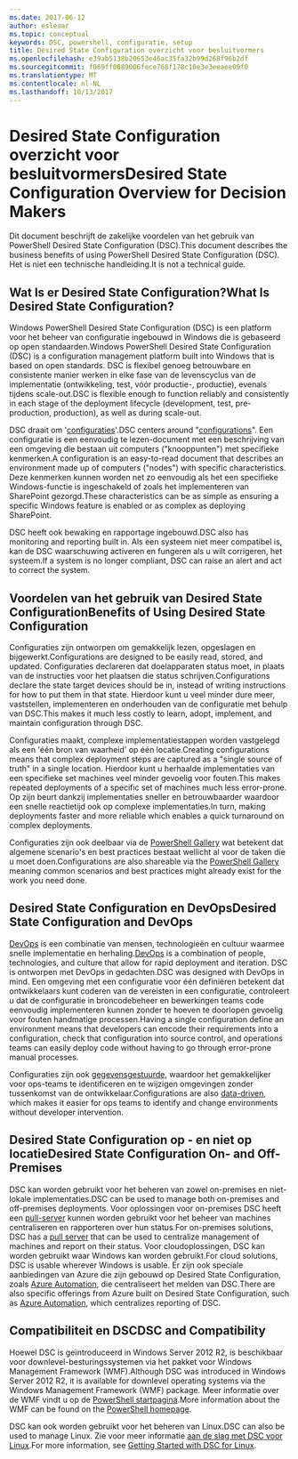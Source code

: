 ```yaml
---
ms.date: 2017-06-12
author: eslesar
ms.topic: conceptual
keywords: DSC, powershell, configuratie, setup
title: Desired State Configuration overzicht voor besluitvormers
ms.openlocfilehash: e39ab5138b20653e46ac35fa32b99d268f96b2df
ms.sourcegitcommit: f069ff0689006fece768f178c10e3e3eeaee09f0
ms.translationtype: MT
ms.contentlocale: nl-NL
ms.lasthandoff: 10/13/2017
---
```

# <a name="desired-state-configuration-overview-for-decision-makers"></a><span data-ttu-id="cffba-103">Desired State Configuration overzicht voor besluitvormers</span><span class="sxs-lookup"><span data-stu-id="cffba-103">Desired State Configuration Overview for Decision Makers</span></span>

<span data-ttu-id="cffba-104">Dit document beschrijft de zakelijke voordelen van het gebruik van PowerShell Desired State Configuration (DSC).</span><span class="sxs-lookup"><span data-stu-id="cffba-104">This document describes the business benefits of using PowerShell Desired State Configuration (DSC).</span></span> <span data-ttu-id="cffba-105">Het is niet een technische handleiding.</span><span class="sxs-lookup"><span data-stu-id="cffba-105">It is not a technical guide.</span></span>

## <a name="what-is-desired-state-configuration"></a><span data-ttu-id="cffba-106">Wat Is er Desired State Configuration?</span><span class="sxs-lookup"><span data-stu-id="cffba-106">What Is Desired State Configuration?</span></span>

<span data-ttu-id="cffba-107">Windows PowerShell Desired State Configuration (DSC) is een platform voor het beheer van configuratie ingebouwd in Windows die is gebaseerd op open standaarden.</span><span class="sxs-lookup"><span data-stu-id="cffba-107">Windows PowerShell Desired State Configuration (DSC) is a configuration management platform built into Windows that is based on open standards.</span></span> <span data-ttu-id="cffba-108">DSC is flexibel genoeg betrouwbare en consistente manier werken in elke fase van de levenscyclus van de implementatie (ontwikkeling, test, vóór productie-, productie), evenals tijdens scale-out.</span><span class="sxs-lookup"><span data-stu-id="cffba-108">DSC is flexible enough to function reliably and consistently in each stage of the deployment lifecycle (development, test, pre-production, production), as well as during scale-out.</span></span> 

<span data-ttu-id="cffba-109">DSC draait om '[configuraties](https://msdn.microsoft.com/en-us/powershell/dsc/configurations)'.</span><span class="sxs-lookup"><span data-stu-id="cffba-109">DSC centers around "[configurations](https://msdn.microsoft.com/en-us/powershell/dsc/configurations)".</span></span>
<span data-ttu-id="cffba-110">Een configuratie is een eenvoudig te lezen-document met een beschrijving van een omgeving die bestaan uit computers ("knooppunten") met specifieke kenmerken.</span><span class="sxs-lookup"><span data-stu-id="cffba-110">A configuration is an easy-to-read document that describes an environment made up of computers ("nodes") with specific characteristics.</span></span> <span data-ttu-id="cffba-111">Deze kenmerken kunnen worden net zo eenvoudig als het een specifieke Windows-functie is ingeschakeld of zoals het implementeren van SharePoint gezorgd.</span><span class="sxs-lookup"><span data-stu-id="cffba-111">These characteristics can be as simple as ensuring a specific Windows feature is enabled or as complex as deploying SharePoint.</span></span> 

<span data-ttu-id="cffba-112">DSC heeft ook bewaking en rapportage ingebouwd.</span><span class="sxs-lookup"><span data-stu-id="cffba-112">DSC also has monitoring and reporting built in.</span></span> <span data-ttu-id="cffba-113">Als een systeem niet meer compatibel is, kan de DSC waarschuwing activeren en fungeren als u wilt corrigeren, het systeem.</span><span class="sxs-lookup"><span data-stu-id="cffba-113">If a system is no longer compliant, DSC can raise an alert and act to correct the system.</span></span> 

## <a name="benefits-of-using-desired-state-configuration"></a><span data-ttu-id="cffba-114">Voordelen van het gebruik van Desired State Configuration</span><span class="sxs-lookup"><span data-stu-id="cffba-114">Benefits of Using Desired State Configuration</span></span>

<span data-ttu-id="cffba-115">Configuraties zijn ontworpen om gemakkelijk lezen, opgeslagen en bijgewerkt.</span><span class="sxs-lookup"><span data-stu-id="cffba-115">Configurations are designed to be easily read, stored, and updated.</span></span> <span data-ttu-id="cffba-116">Configuraties declareren dat doelapparaten status moet, in plaats van de instructies voor het plaatsen die status schrijven.</span><span class="sxs-lookup"><span data-stu-id="cffba-116">Configurations declare the state target devices should be in, instead of writing instructions for how to put them in that state.</span></span> <span data-ttu-id="cffba-117">Hierdoor kunt u veel minder dure meer, vaststellen, implementeren en onderhouden van de configuratie met behulp van DSC.</span><span class="sxs-lookup"><span data-stu-id="cffba-117">This makes it much less costly to learn, adopt, implement, and maintain configuration through DSC.</span></span> 

<span data-ttu-id="cffba-118">Configuraties maakt, complexe implementatiestappen worden vastgelegd als een 'één bron van waarheid' op één locatie.</span><span class="sxs-lookup"><span data-stu-id="cffba-118">Creating configurations means that complex deployment steps are captured as a "single source of truth" in a single location.</span></span> <span data-ttu-id="cffba-119">Hierdoor kunt u herhaalde implementaties van een specifieke set machines veel minder gevoelig voor fouten.</span><span class="sxs-lookup"><span data-stu-id="cffba-119">This makes repeated deployments of a specific set of machines much less error-prone.</span></span> <span data-ttu-id="cffba-120">Op zijn beurt dankzij implementaties sneller en betrouwbaarder waardoor een snelle reactietijd ook op complexe implementaties.</span><span class="sxs-lookup"><span data-stu-id="cffba-120">In turn, making deployments faster and more reliable which enables a quick turnaround on complex deployments.</span></span>

<span data-ttu-id="cffba-121">Configuraties zijn ook deelbaar via de [PowerShell Gallery](https://powershellgallery.com) wat betekent dat algemene scenario's en best practices bestaat wellicht al voor de taken die u moet doen.</span><span class="sxs-lookup"><span data-stu-id="cffba-121">Configurations are also shareable via the [PowerShell Gallery](https://powershellgallery.com) meaning common scenarios and best practices might already exist for the work you need done.</span></span>


## <a name="desired-state-configuration-and-devops"></a><span data-ttu-id="cffba-122">Desired State Configuration en DevOps</span><span class="sxs-lookup"><span data-stu-id="cffba-122">Desired State Configuration and DevOps</span></span>

<span data-ttu-id="cffba-123">[DevOps](http://blogs.technet.com/b/ashleymcglone/archive/2015/11/20/devops-for-n00bs-ie-windows-people.aspx) is een combinatie van mensen, technologieën en cultuur waarmee snelle implementatie en herhaling.</span><span class="sxs-lookup"><span data-stu-id="cffba-123">[DevOps](http://blogs.technet.com/b/ashleymcglone/archive/2015/11/20/devops-for-n00bs-ie-windows-people.aspx) is a combination of people, technologies, and culture that allow for rapid deployment and iteration.</span></span> <span data-ttu-id="cffba-124">DSC is ontworpen met DevOps in gedachten.</span><span class="sxs-lookup"><span data-stu-id="cffba-124">DSC was designed with DevOps in mind.</span></span> <span data-ttu-id="cffba-125">Een omgeving met een configuratie voor één definiëren betekent dat ontwikkelaars kunt coderen van de vereisten in een configuratie, controleert u dat de configuratie in broncodebeheer en bewerkingen teams code eenvoudig implementeren kunnen zonder te hoeven te doorlopen gevoelig voor fouten handmatige processen.</span><span class="sxs-lookup"><span data-stu-id="cffba-125">Having a single configuration define an environment means that developers can encode their requirements into a configuration, check that configuration into source control, and operations teams can easily deploy code without having to go through error-prone manual processes.</span></span> 

<span data-ttu-id="cffba-126">Configuraties zijn ook [gegevensgestuurde](https://msdn.microsoft.com/en-us/powershell/dsc/configdata), waardoor het gemakkelijker voor ops-teams te identificeren en te wijzigen omgevingen zonder tussenkomst van de ontwikkelaar.</span><span class="sxs-lookup"><span data-stu-id="cffba-126">Configurations are also [data-driven](https://msdn.microsoft.com/en-us/powershell/dsc/configdata), which makes it easier for ops teams to identify and change environments without developer intervention.</span></span> 

## <a name="desired-state-configuration-on--and-off-premises"></a><span data-ttu-id="cffba-127">Desired State Configuration op - en niet op locatie</span><span class="sxs-lookup"><span data-stu-id="cffba-127">Desired State Configuration On- and Off-Premises</span></span>

<span data-ttu-id="cffba-128">DSC kan worden gebruikt voor het beheren van zowel on-premises en niet-lokale implementaties.</span><span class="sxs-lookup"><span data-stu-id="cffba-128">DSC can be used to manage both on-premises and off-premises deployments.</span></span> <span data-ttu-id="cffba-129">Voor oplossingen voor on-premises DSC heeft een [pull-server](https://msdn.microsoft.com/en-us/powershell/dsc/pullserver) kunnen worden gebruikt voor het beheer van machines centraliseren en rapporteren over hun status.</span><span class="sxs-lookup"><span data-stu-id="cffba-129">For on-premises solutions, DSC has a [pull server](https://msdn.microsoft.com/en-us/powershell/dsc/pullserver) that can be used to centralize management of machines and report on their status.</span></span> <span data-ttu-id="cffba-130">Voor cloudoplossingen, DSC kan worden gebruikt waar Windows kan worden gebruikt.</span><span class="sxs-lookup"><span data-stu-id="cffba-130">For cloud solutions, DSC is usable wherever Windows is usable.</span></span> <span data-ttu-id="cffba-131">Er zijn ook speciale aanbiedingen van Azure die zijn gebouwd op Desired State Configuration, zoals [Azure Automation](https://azure.microsoft.com/en-us/documentation/services/automation/), die centraliseert het melden van DSC.</span><span class="sxs-lookup"><span data-stu-id="cffba-131">There are also specific offerings from Azure built on Desired State Configuration, such as [Azure Automation](https://azure.microsoft.com/en-us/documentation/services/automation/), which centralizes reporting of DSC.</span></span> 

## <a name="dsc-and-compatibility"></a><span data-ttu-id="cffba-132">Compatibiliteit en DSC</span><span class="sxs-lookup"><span data-stu-id="cffba-132">DSC and Compatibility</span></span>

<span data-ttu-id="cffba-133">Hoewel DSC is geïntroduceerd in Windows Server 2012 R2, is beschikbaar voor downlevel-besturingssystemen via het pakket voor Windows Management Framework (WMF).</span><span class="sxs-lookup"><span data-stu-id="cffba-133">Although DSC was introduced in Windows Server 2012 R2, it is available for downlevel operating systems via the Windows Management Framework (WMF) package.</span></span> <span data-ttu-id="cffba-134">Meer informatie over de WMF vindt u op de [PowerShell startpagina](https://msdn.microsoft.com/en-us/powershell/).</span><span class="sxs-lookup"><span data-stu-id="cffba-134">More information about the WMF can be found on the [PowerShell homepage](https://msdn.microsoft.com/en-us/powershell/).</span></span> 

<span data-ttu-id="cffba-135">DSC kan ook worden gebruikt voor het beheren van Linux.</span><span class="sxs-lookup"><span data-stu-id="cffba-135">DSC can also be used to manage Linux.</span></span> <span data-ttu-id="cffba-136">Zie voor meer informatie [aan de slag met DSC voor Linux](https://msdn.microsoft.com/en-us/powershell/dsc/lnxgettingstarted).</span><span class="sxs-lookup"><span data-stu-id="cffba-136">For more information, see [Getting Started with DSC for Linux](https://msdn.microsoft.com/en-us/powershell/dsc/lnxgettingstarted).</span></span>

